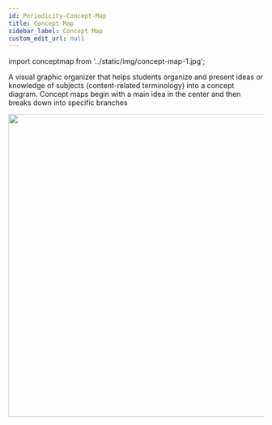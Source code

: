 ```yaml
---
id: Periodicity-Concept-Map
title: Concept Map
sidebar_label: Concept Map
custom_edit_url: null
---
```

import conceptmap from '../static/img/concept-map-1.jpg';

A visual graphic organizer that helps students organize and present ideas or knowledge of subjects (content-related terminology) into a concept diagram. Concept maps begin with a main idea in the center and then breaks down into specific branches

<img src={conceptmap} width="600"/>